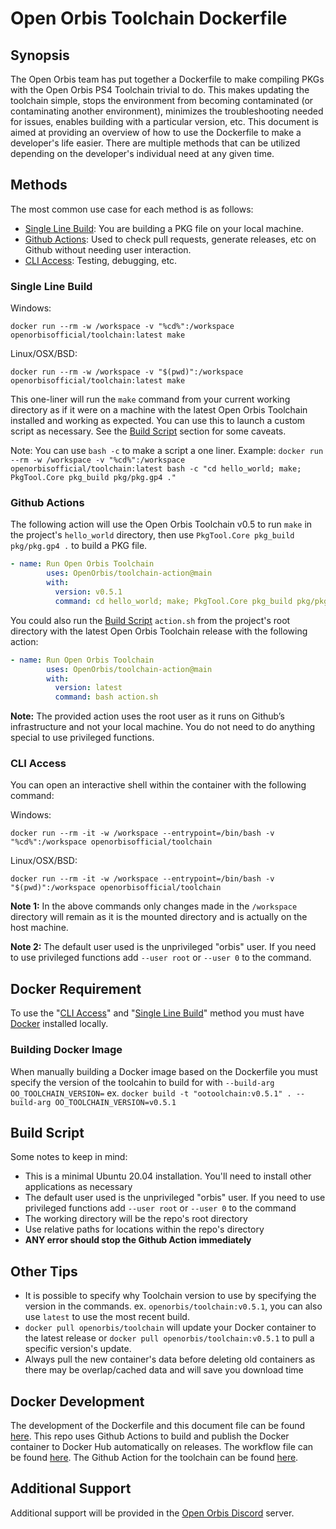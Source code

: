 # Open Orbis Toolchain Dockerfile

## Synopsis

The Open Orbis team has put together a Dockerfile to make compiling PKGs with the Open Orbis PS4 Toolchain trivial to do. This makes updating the toolchain simple, stops the environment from becoming contaminated (or contaminating another environment), minimizes the troubleshooting needed for issues, enables building with a particular version, etc. This document is aimed at providing an overview of how to use the Dockerfile to make a developer's life easier. There are multiple methods that can be utilized depending on the developer's individual need at any given time.

## Methods

The most common use case for each method is as follows:

- [Single Line Build]: You are building a PKG file on your local machine.
- [Github Actions]: Used to check pull requests, generate releases, etc on Github without needing user interaction.
- [CLI Access]: Testing, debugging, etc.

### Single Line Build

Windows:

```shell
docker run --rm -w /workspace -v "%cd%":/workspace openorbisofficial/toolchain:latest make
```

Linux/OSX/BSD:

```shell
docker run --rm -w /workspace -v "$(pwd)":/workspace openorbisofficial/toolchain:latest make
```

This one-liner will run the `make` command from your current working directory as if it were on a machine with the latest Open Orbis Toolchain installed and working as expected. You can use this to launch a custom script as necessary. See the [Build Script] section for some caveats.

Note: You can use `bash -c` to make a script a one liner. Example: `docker run --rm -w /workspace -v "%cd%":/workspace openorbisofficial/toolchain:latest bash -c "cd hello_world; make; PkgTool.Core pkg_build pkg/pkg.gp4 ."`

### Github Actions

The following action will use the Open Orbis Toolchain v0.5 to run `make` in the project's `hello_world` directory, then use `PkgTool.Core pkg_build pkg/pkg.gp4 .` to build a PKG file.

```yml
- name: Run Open Orbis Toolchain
        uses: OpenOrbis/toolchain-action@main
        with:
          version: v0.5.1
          command: cd hello_world; make; PkgTool.Core pkg_build pkg/pkg.gp4 .
```

You could also run the [Build Script] `action.sh` from the project's root directory with the latest Open Orbis Toolchain release with the following action:

```yml
- name: Run Open Orbis Toolchain
        uses: OpenOrbis/toolchain-action@main
        with:
          version: latest
          command: bash action.sh
```

**Note:** The provided action uses the root user as it runs on Github’s infrastructure and not your local machine. You do not need to do anything special to use privileged functions.

### CLI Access

You can open an interactive shell within the container with the following command:

Windows:

```shell
docker run --rm -it -w /workspace --entrypoint=/bin/bash -v "%cd%":/workspace openorbisofficial/toolchain
```

Linux/OSX/BSD:

```shell
docker run --rm -it -w /workspace --entrypoint=/bin/bash -v "$(pwd)":/workspace openorbisofficial/toolchain
```

**Note 1:** In the above commands only changes made in the `/workspace` directory will remain as it is the mounted directory and is actually on the host machine.

**Note 2:** The default user used is the unprivileged "orbis" user. If you need to use privileged functions add `--user root` or `--user 0` to the command.

## Docker Requirement

To use the "[CLI Access]" and "[Single Line Build]" method you must have [Docker] installed locally.

### Building Docker Image

When manually building a Docker image based on the Dockerfile you must specify the version of the toolcahin to build for with `--build-arg OO_TOOLCHAIN_VERSION=` ex. `docker build -t "ootoolchain:v0.5.1" . --build-arg OO_TOOLCHAIN_VERSION=v0.5.1`

## Build Script

Some notes to keep in mind:

- This is a minimal Ubuntu 20.04  installation. You'll need to install other applications as necessary
- The default user used is the unprivileged "orbis" user. If you need to use privileged functions add `--user root` or `--user 0` to the command
- The working directory will be the repo's root directory
- Use relative paths for locations within the repo's directory
- **ANY error should stop the Github Action immediately**

## Other Tips

- It is possible to specify why Toolchain version to use by specifying the version in the commands. ex. `openorbis/toolchain:v0.5.1`, you can also use `latest` to use the most recent build.
- `docker pull openorbis/toolchain` will update your Docker container to the latest release or `docker pull openorbis/toolchain:v0.5.1` to pull a specific version's update.
- Always pull the new container's data before deleting old containers as there may be overlap/cached data and will save you download time

## Docker Development

The development of the Dockerfile and this document file can be found [here](https://github.com/OpenOrbis/OpenOrbis-PS4-Toolchain/). This repo uses Github Actions to build and publish the Docker container to Docker Hub automatically on releases. The workflow file can be found [here](https://github.com/OpenOrbis/OpenOrbis-PS4-Toolchain/tree/master/.github/workflows/docker.yml). The Github Action for the toolchain can be found [here](https://github.com/OpenOrbis/toolchain-action).

## Additional Support

Additional support will be provided in the [Open Orbis Discord] server.

[//]: # (These are reference links used in the body of this note and get stripped out when the markdown processor does its job. There is no need to format nicely because it shouldn't be seen. Thanks SO - http://stackoverflow.com/questions/4823468/store-comments-in-markdown-syntax)

   [Synopsis]: <#synopsis>
   [Methods]: <#methods>
   [Single Line Build]: <#single-line-build>
   [Github Actions]: <#github-actions>
   [CLI Access]: <#cli-access>
   [Docker Requirement]: <#docker-requirement>
   [Building Docker Image]: <#building-docker-image>
   [Build Script]: <#build-script>
   [Other Tips]: <#other-tips>
   [Docker Development]: <#docker-development>
   [Additional Support]: <#additional-support>

   [Docker]: <https://www.docker.com/>
   [Open Orbis Discord]: <https://discord.com/invite/GQr8ydn>
